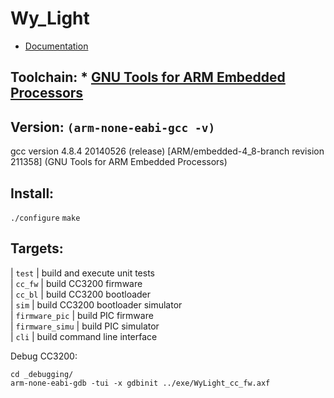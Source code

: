 Wy_Light
===========

* [Documentation](http://polybassa.github.com/Wy_Light/index.html)

Toolchain: * [GNU Tools for ARM Embedded Processors](https://launchpad.net/gcc-arm-embedded/)	
-----------

Version:  `(arm-none-eabi-gcc -v)`
-----------

gcc version 4.8.4 20140526 (release) [ARM/embedded-4_8-branch revision 211358] (GNU Tools for ARM Embedded Processors) 

Install:
-----------

`./configure`
`make`


Targets:
-----------

| `test`          | build and execute unit tests        
| `cc_fw`         | build CC3200 firmware               
| `cc_bl`         | build CC3200 bootloader             
| `sim`           | build CC3200 bootloader simulator   
| `firmware_pic`  | build PIC firmware                  
| `firmware_simu` | build PIC simulator                 
| `cli`           | build command line interface       

Debug CC3200:
```
cd _debugging/
arm-none-eabi-gdb -tui -x gdbinit ../exe/WyLight_cc_fw.axf
```
